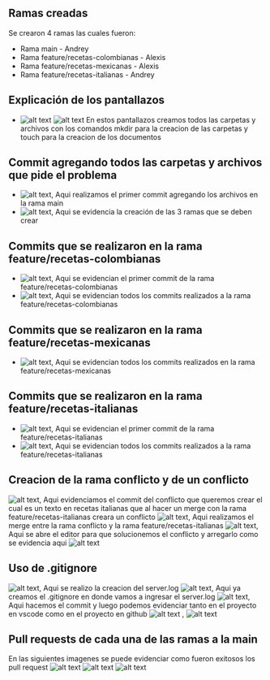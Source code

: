 ## Ramas creadas
Se crearon 4 ramas las cuales fueron:
* Rama main - Andrey
* Rama feature/recetas-colombianas - Alexis
* Rama feature/recetas-mexicanas - Alexis
* Rama feature/recetas-italianas - Andrey

## Explicación de los pantallazos
* ![alt text](creacion_recetas.png)
  ![alt text](creacion_docs.png)
  En estos pantallazos creamos todos las carpetas y archivos con los comandos mkdir para la creacion de las carpetas y touch para la creacion de los documentos

## Commit agregando todos las carpetas y archivos que pide el problema
* ![alt text](primer_commit.png), Aqui realizamos el primer commit agregando los archivos en la rama main
* ![alt text](<creacion_ramas.jpg>), Aqui se evidencia la creación de las 3 ramas que se deben crear

## Commits que se realizaron en la rama feature/recetas-colombianas
* ![alt text](Rcolombianas.png), Aqui se evidencian el primer commit de la rama feature/recetas-colombianas
* ![alt text](lgcolombianas.png), Aqui se evidencian todos los commits realizados a la rama feature/recetas-colombianas

## Commits que se realizaron en la rama feature/recetas-mexicanas
* ![alt text](lgmexicanas.png), Aqui se evidencian todos los commits realizados en la rama feature/recetas-mexicanas

## Commits que se realizaron en la rama feature/recetas-italianas
* ![alt text](Ritalianas.png), Aqui se evidencian el primer commit de la rama feature/recetas-italianas
* ![alt text](lgitalianas.png), Aqui se evidencian todos los commits realizados a la rama feature/recetas-italianas

## Creacion de la rama conflicto y de un conflicto
![alt text](Cconflicto.png), Aqui evidenciamos el commit del conflicto que queremos crear el cual es un texto en recetas italianas que al hacer un merge con la rama feature/recetas-italianas creara un conflicto
![alt text](Mconflicto.png), Aqui realizamos el merge entre la rama conflicto y la rama feature/recetas-italianas
![alt text](conflicto.png), Aqui se abre el editor para que solucionemos el conflicto y arregarlo como se evidencia aqui ![alt text](conflictoS.png)

## Uso de .gitignore
![alt text](serverlog.png), Aqui se realizo la creacion del server.log
![alt text](gitignore.png), Aqui ya creamos el .gitignore en donde vamos a ingresar el server.log
![alt text](Cgitignore.png), Aqui hacemos el commit y luego podemos evidenciar tanto en el proyecto en vscode como en el proyecto en github
![alt text](vscode.png) , ![alt text](github.png)

## Pull requests de cada una de las ramas a la main
En las siguientes imagenes se puede evidenciar como fueron exitosos los pull request
![alt text](main-colombianas.png)
![alt text](main-mexicanas.png)
![alt text](main-italianas.png)
